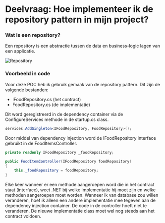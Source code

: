 # Deelvraag: Hoe implementeer ik de repository pattern in mijn project?

### Wat is een repository?

Een repository is een abstractie tussen de data en business-logic lagen van een applicatie.

![Repository](https://user-images.githubusercontent.com/60918040/111624474-091f2600-87ec-11eb-9b30-929e64d75096.png)

### Voorbeeld in code

Voor deze POC heb ik gebruik gemaak van de repository pattern. Dit zijn de volgende bestanden:

- IFoodRepository.cs (het contract)
- FoodRepository.cs (de implementatie)

Dit word geregistreerd in de dependency container via de ConfigureServices methode in de startup.cs class.

```c#
services.AddSingleton<IFoodRepository, FoodRepository>();
```

Door middel van dependency injection word de IFoodRepository interface gebruikt in de FoodItemsController.

```c#
private readonly IFoodRepository _foodRepository;

public FoodItemController(IFoodRepository foodRepository)
{
    this._foodRepository = foodRepository;
}
```

Elke keer wanneer er een methode aangeroepen word die in het contract staat (interface), weet .NET bij welke implementatie hij moet zijn en welke methoden aangeroepen moet worden. Wanneer ik van database zou willen veranderen, hoef ik alleen een andere implementatie mee tegeven aan de dependency injection container. De code in de controller hoeft niet te veranderen. De nieuwe implementatie class moet wel nog steeds aan het contract voldoen.
